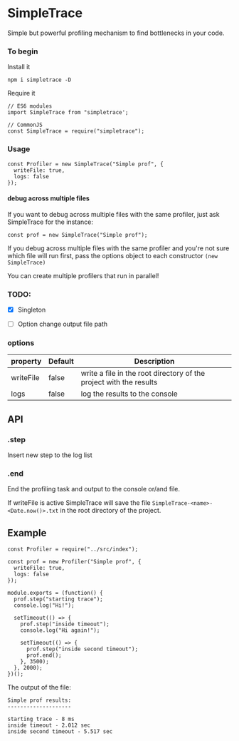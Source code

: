 # SimpleTrace

Simple but powerful profiling mechanism to find bottlenecks in your code.

### To begin

Install it

    npm i simpletrace -D

Require it

    // ES6 modules
    import SimpleTrace from "simpletrace';

    // CommonJS
    const SimpleTrace = require("simpletrace");

### Usage

    const Profiler = new SimpleTrace("Simple prof", {
      writeFile: true,
      logs: false
    });

#### debug across multiple files
If you want to debug across multiple files with the same profiler, just ask SimpleTrace for the instance:

    const prof = new SimpleTrace("Simple prof");

If you debug across multiple files with the same profiler and you're not sure which file will run first, pass the options object to each constructor `(new SimpleTrace)`


You can create multiple profilers that run in parallel!

### TODO:
- [X] Singleton
- [ ] Option change output file path


### options

| property  | Default | Description                    |
| --------- | ------- | ------------------------------ |
| writeFile | false   | write a file in the root directory of the project with the results   |
| logs      | false   | log the results to the console |

## API

### .step

Insert new step to the log list

### .end

End the profiling task and output to the console or/and file.

If writeFile is active SimpleTrace will save the file `SimpleTrace-<name>-<Date.now()>.txt` in the root directory of the project.

## Example

    const Profiler = require("../src/index");

    const prof = new Profiler("Simple prof", {
      writeFile: true,
      logs: false
    });

    module.exports = (function() {
      prof.step("starting trace");
      console.log("Hi!");

      setTimeout(() => {
        prof.step("inside timeout");
        console.log("Hi again!");

        setTimeout(() => {
          prof.step("inside second timeout");
          prof.end();
        }, 3500);
      }, 2000);
    })();

The output of the file:

    Simple prof results:
    --------------------

    starting trace - 8 ms
    inside timeout - 2.012 sec
    inside second timeout - 5.517 sec

